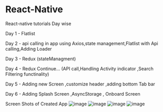 # React-Native
React-native tutorials Day wise

Day 1 - Flatlist

Day 2 - api calling in app using Axios,state management,Flatlist with Api calling,Adding Loader

Day 3 - Redux (stateManagment)

Day 4 - Redux Continue... (API call,Handling Activity indicator ,Search Filtering functinality)

Day 5 - Adding new Screen ,customize header ,adding bottom Tab bar

Day 6 - Adding Splash Screen ,AsyncStorage , Onboard Screen

Screen Shots of Created App
![image](https://user-images.githubusercontent.com/67316197/147553948-26db5b13-a33f-43c9-b778-d47360e38be6.png)
![image](https://user-images.githubusercontent.com/67316197/147554037-31d7ca93-8f75-4de1-87d8-8724c1471e96.png)
![image](https://user-images.githubusercontent.com/67316197/147554102-4b16f5be-436a-457d-ab75-80a1c024bad6.png)
![image](https://user-images.githubusercontent.com/67316197/147554126-c8a3a851-9276-4529-9849-d7563cf2eb7f.png)

